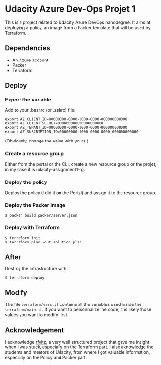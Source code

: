 # Udacity Azure Dev-Ops Projet 1

This is a project related to Udacity Azure DevOps nanodegree.
It aims at deploying a policy, an image from a Packer template that will be used by Terraform.

## Dependencies

- An Azure account
- Packer
- Terraform

## Deploy

### Export the variable

Add to your .bashrc (or .zshrc) file:

```
export AZ_CLIENT_ID=00000000-0000-0000-0000-000000000000
export AZ_CLIENT_SECRET=000000000000000000000
export AZ_TENANT_ID=00000000-0000-0000-0000-000000000000
export AZ_SUSCRIPTION_ID=00000000-0000-0000-0000-000000000000
```

(Obviously, change the value with yours.)

### Create a resource group

Either from the portal or the CLI, create a new resource group or the projet, in my case it is udacity-assignment1-rg.

### Deploy the policy

Deploy the policy (I did it on the Portal) and assign it to the resource group.

### Deploy the Packer image

```
$ packer build packer/server.json
```

### Deploy with Terraform

```
$ terraform init
$ terraform plan -out solution.plan
```

## After

Destroy the infrastructure with:

```
$ terraform deploy
```

## Modify

The file `terraform/vars.tf` contains all the variables used inside the `terraform/main.tf`. If you want to personnalize the code, it is likely those values you want to modify first.

## Acknowledgement

I acknowledge [rfoltz](https://github.com/rfoltz/Udacity-DevOps-Project-1), a very well structured project that gave me insight when I was stuck, especially on the Terraform part.
I also aknowledge the students and mentors of Udacity, from where I got valuable information, especially on the Policy and Packer part.